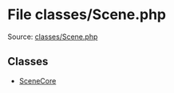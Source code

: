File classes/Scene.php
=========

Source: [classes/Scene.php](https://github.com/PrestaShop/PrestaShop/blob/1.5.3.0/classes/Scene.php)


Classes
-------

* [SceneCore](class.SceneCore.md)

